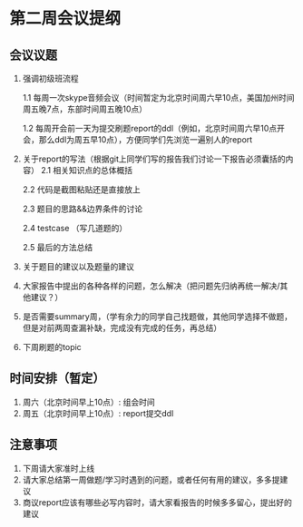 # 第二周会议提纲


## 会议议题

1.  强调初级班流程

    1.1 每周一次skype音频会议（时间暂定为北京时间周六早10点，美国加州时间周五晚7点，东部时间周五晚10点）
   
    1.2 每周开会前一天为提交刷题report的ddl（例如，北京时间周六早10点开会，那么ddl为周五早10点），方便同学们先浏览一遍别人的report

2.	关于report的写法（根据git上同学们写的报告我们讨论一下报告必须囊括的内容）
	2.1 相关知识点的总体概括

	2.2 代码是截图粘贴还是直接放上

	2.3 题目的思路&&边界条件的讨论

	2.4 testcase （写几道题的）

	2.5 最后的方法总结

3.	关于题目的建议以及题量的建议

4.	大家报告中提出的各种各样的问题，怎么解决（把问题先归纳再统一解决/其他建议？）

5.	是否需要summary周，（学有余力的同学自己找题做，其他同学选择不做题，但是对前两周查漏补缺，完成没有完成的任务，再总结）

6.	下周刷题的topic



## 时间安排（暂定）

1.  周六（北京时间早上10点）: 组会时间
2.  周五（北京时间早上10点）: report提交ddl

## 注意事项

1.  下周请大家准时上线
2.  请大家总结第一周做题/学习时遇到的问题，或者任何有用的建议，多多提建议
3.  商议report应该有哪些必写内容时，请大家看报告的时候多多留心，提出好的建议

